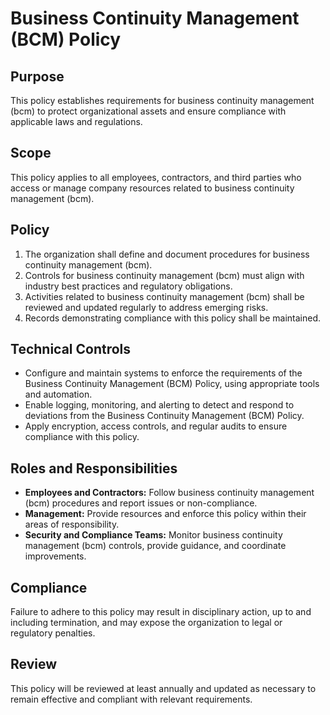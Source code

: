 # Business Continuity Management (BCM) Policy

## Purpose

This policy establishes requirements for business continuity management (bcm) to protect organizational assets and ensure compliance with applicable laws and regulations.

## Scope

This policy applies to all employees, contractors, and third parties who access or manage company resources related to business continuity management (bcm).

## Policy

1. The organization shall define and document procedures for business continuity management (bcm).
2. Controls for business continuity management (bcm) must align with industry best practices and regulatory obligations.
3. Activities related to business continuity management (bcm) shall be reviewed and updated regularly to address emerging risks.
4. Records demonstrating compliance with this policy shall be maintained.

## Technical Controls

- Configure and maintain systems to enforce the requirements of the Business Continuity Management (BCM) Policy, using appropriate tools and automation.
- Enable logging, monitoring, and alerting to detect and respond to deviations from the Business Continuity Management (BCM) Policy.
- Apply encryption, access controls, and regular audits to ensure compliance with this policy.

## Roles and Responsibilities

- **Employees and Contractors:** Follow business continuity management (bcm) procedures and report issues or non-compliance.
- **Management:** Provide resources and enforce this policy within their areas of responsibility.
- **Security and Compliance Teams:** Monitor business continuity management (bcm) controls, provide guidance, and coordinate improvements.

## Compliance

Failure to adhere to this policy may result in disciplinary action, up to and including termination, and may expose the organization to legal or regulatory penalties.

## Review

This policy will be reviewed at least annually and updated as necessary to remain effective and compliant with relevant requirements.
